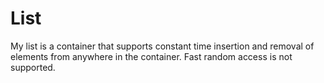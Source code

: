 # List

My list is a container that supports constant time insertion and removal of elements from anywhere in the container. Fast random access is not supported.